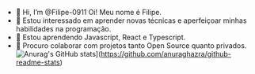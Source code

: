 - 👋 Hi, I’m @Filipe-0911 Oi! Meu nome é Filipe.
- 👀 Estou interessado em aprender novas técnicas e aperfeiçoar minhas habilidades na programação.
- 🌱 Estou aprendendo Javascript, React e Typescript.
- 💞️ Procuro colaborar com projetos tanto Open Source quanto privados.
![Anurag's GitHub stats](https://github-readme-stats.vercel.app/api?username=Filipe-0911&show_icons=true&theme=radical)](https://github.com/anuraghazra/github-readme-stats)
